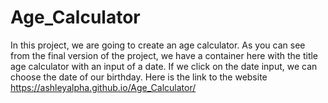 # Age_Calculator
In this project, we are going to create an age calculator. As you can see from the final version of the project, we have a container here with the title age calculator with an input of a date. If we click on the date input, we can choose the date of our birthday. 
Here is the link to the website https://ashleyalpha.github.io/Age_Calculator/
